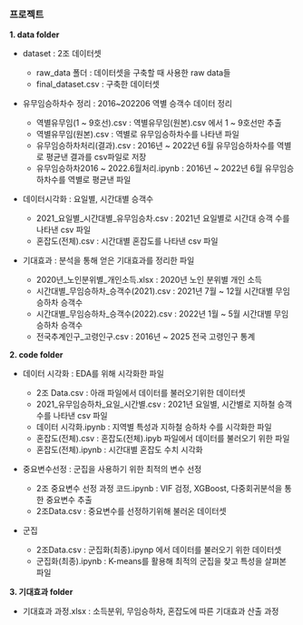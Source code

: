 ### 프로젝트


__1. data folder__
- dataset : 2조 데이터셋
  - raw_data 폴더 : 데이터셋을 구축할 때 사용한 raw data들
  - final_dataset.csv : 구축한 데이터셋
  
- 유무임승하차수 정리 : 2016~202206 역별 승객수 데이터 정리
  - 역별유무임(1 ~ 9호선).csv : 역별유무임(원본).csv 에서 1 ~ 9호선만 추출
  - 역별유무임(원본).csv : 역별로 유무임승하차수를 나타낸 파일
  - 유무임승하차처리(결과).csv : 2016년 ~ 2022년 6월 유무임승하차수를 역별로 평균낸 결과를 csv파일로 저장
  - 유무임승하차2016 ~ 2022.6월처리.ipynb : 2016년 ~ 2022년 6월 유무임승하차수를 역별로 평균낸 파일

- 데이터시각화 : 요일별, 시간대별 승객수
  - 2021_요일별_시간대별_유무임승차.csv : 2021년 요일별로 시간대 승객 수를 나타낸 csv 파일
  - 혼잡도(전체).csv : 시간대별 혼잡도를 나타낸 csv 파일

- 기대효과 : 분석을 통해 얻은 기대효과를 정리한 파일
  - 2020년_노인분위별_개인소득.xlsx : 2020년 노인 분위별 개인 소득
  - 시간대별_무임승하차_승객수(2021).csv : 2021년 7월 ~ 12월 시간대별 무임승하차 승객수
  - 시간대별_무임승하차_승객수(2022).csv : 2022년 1월 ~ 5월 시간대별 무임승하차 승객수
  - 전국추계인구_고령인구.csv : 2016년 ~ 2025 전국 고령인구 통계


__2. code folder__
- 데이터 시각화 : EDA를 위해 시각화한 파일
  - 2조 Data.csv : 아래 파일에서 데이터를 불러오기위한 데이터셋
  -  2021_유무임승하차_요일_시간별.csv : 2021년 요일별, 시간별로 지하철 승객 수를 나타낸 csv 파일
  -  데이터 시각화.ipynb : 지역별 특성과 지하철 승하차 수를 시각화한 파일
  -  혼잡도(전체).csv : 혼잡도(전체).ipyb 파일에서 데이터를 불러오기 위한 파일
  -  혼잡도(전체).ipynb : 시간대별 혼잡도 수치 시각화

- 중요변수선정 : 군집을 사용하기 위한 최적의 변수 선정
  - 2조 중요변수 선정 과정 코드.ipynb : VIF 검정, XGBoost, 다중회귀분석을 통한 중요변수 추출
  - 2조Data.csv : 중요변수를 선정하기위해 불러온 데이터셋

- 군집 
  - 2조Data.csv : 군집화(최종).ipynp 에서 데이터를 불러오기 위한 데이터셋
  - 군집화(최종).ipynb : K-means를 활용해 최적의 군집을 찾고 특성을 살펴본 파일


__3. 기대효과 folder__
- 기대효과 과정.xlsx : 소득분위, 무임승하차, 혼잡도에 따른 기대효과 산출 과정






